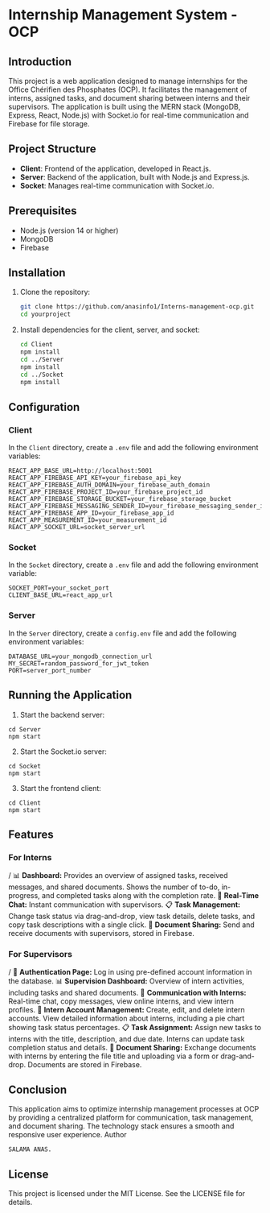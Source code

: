 # Internship Management System - OCP

## Introduction

This project is a web application designed to manage internships for the Office Chérifien des Phosphates (OCP). It facilitates the management of interns, assigned tasks, and document sharing between interns and their supervisors. The application is built using the MERN stack (MongoDB, Express, React, Node.js) with Socket.io for real-time communication and Firebase for file storage.

## Project Structure

- **Client**: Frontend of the application, developed in React.js.
- **Server**: Backend of the application, built with Node.js and Express.js.
- **Socket**: Manages real-time communication with Socket.io.

## Prerequisites

- Node.js (version 14 or higher)
- MongoDB
- Firebase

## Installation

1. Clone the repository:

    ```bash
    git clone https://github.com/anasinfo1/Interns-management-ocp.git
    cd yourproject
    ```

2. Install dependencies for the client, server, and socket:

    ```bash
    cd Client
    npm install
    cd ../Server
    npm install
    cd ../Socket
    npm install
    ```

## Configuration

### Client

In the `Client` directory, create a `.env` file and add the following environment variables:

```env
REACT_APP_BASE_URL=http://localhost:5001
REACT_APP_FIREBASE_API_KEY=your_firebase_api_key
REACT_APP_FIREBASE_AUTH_DOMAIN=your_firebase_auth_domain
REACT_APP_FIREBASE_PROJECT_ID=your_firebase_project_id
REACT_APP_FIREBASE_STORAGE_BUCKET=your_firebase_storage_bucket
REACT_APP_FIREBASE_MESSAGING_SENDER_ID=your_firebase_messaging_sender_id
REACT_APP_FIREBASE_APP_ID=your_firebase_app_id
REACT_APP_MEASUREMENT_ID=your_measurement_id
REACT_APP_SOCKET_URL=socket_server_url
```

### Socket

In the `Socket` directory, create a `.env` file and add the following environment variable:

```env
SOCKET_PORT=your_socket_port
CLIENT_BASE_URL=react_app_url
```

### Server

In the `Server` directory, create a `config.env` file and add the following environment variables:

```env
DATABASE_URL=your_mongodb_connection_url
MY_SECRET=random_password_for_jwt_token
PORT=server_port_number
```

## Running the Application

1. Start the backend server:
```
cd Server
npm start
```

2. Start the Socket.io server:
```
cd Socket
npm start
```


3. Start the frontend client:
```
cd Client
npm start
```



## Features
### For Interns
/
    📊 **Dashboard:** Provides an overview of assigned tasks, received messages, and shared documents. Shows the number of to-do, in-progress, and completed tasks along with the completion rate.
    💬 **Real-Time Chat:** Instant communication with supervisors.
    📋 **Task Management:** Change task status via drag-and-drop, view task details, delete tasks, and copy task descriptions with a single click.
    📁 **Document Sharing:** Send and receive documents with supervisors, stored in Firebase.

### For Supervisors
/
    🔑 **Authentication Page:** Log in using pre-defined account information in the database.
    📊 **Supervision Dashboard:** Overview of intern activities, including tasks and shared documents.
    💬 **Communication with Interns:** Real-time chat, copy messages, view online interns, and view intern profiles.
    👥 **Intern Account Management:** Create, edit, and delete intern accounts. View detailed information about interns, including a pie chart showing task status percentages.
    📋 **Task Assignment:** Assign new tasks to interns with the title, description, and due date. Interns can update task completion status and details.
    📁 **Document Sharing:** Exchange documents with interns by entering the file title and uploading via a form or drag-and-drop. Documents are stored in Firebase.

## Conclusion

This application aims to optimize internship management processes at OCP by providing a centralized platform for communication, task management, and document sharing. The technology stack ensures a smooth and responsive user experience.
Author

    SALAMA ANAS.

## License

This project is licensed under the MIT License. See the LICENSE file for details.
